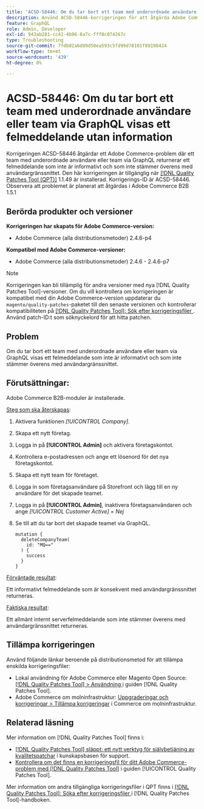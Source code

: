 ```yaml
---
title: 'ACSD-58446: Om du tar bort ett team med underordnade användare eller team via GraphQL visas ett felmeddelande utan information'
description: Använd ACSD-58446-korrigeringen för att åtgärda Adobe Commerce-problemet där ett team med underordnade användare eller team via GraphQL returnerar ett felmeddelande som inte är informativt och som inte stämmer överens med användargränssnittet.
feature: GraphQL
role: Admin, Developer
exl-id: 943ab281-cc41-4b96-8a7c-fff8c074267c
type: Troubleshooting
source-git-commit: 7fdb02a6d89d50ea593c5fd99d78101f89198424
workflow-type: tm+mt
source-wordcount: '439'
ht-degree: 0%

---
```


# ACSD-58446: Om du tar bort ett team med underordnade användare eller team via GraphQL visas ett felmeddelande utan information

Korrigeringen ACSD-58446 åtgärdar ett Adobe Commerce-problem där ett team med underordnade användare eller team via GraphQL returnerar ett felmeddelande som inte är informativt och som inte stämmer överens med användargränssnittet. Den här korrigeringen är tillgänglig när [[!DNL Quality Patches Tool (QPT)]](https://experienceleague.adobe.com/sv/docs/commerce-operations/tools/quality-patches-tool/quality-patches-tool-to-self-serve-quality-patches) 1.1.49 är installerad. Korrigerings-ID är ACSD-58446. Observera att problemet är planerat att åtgärdas i Adobe Commerce B2B 1.5.1

## Berörda produkter och versioner

**Korrigeringen har skapats för Adobe Commerce-version:**

* Adobe Commerce (alla distributionsmetoder) 2.4.6-p4

**Kompatibel med Adobe Commerce-versioner:**

* Adobe Commerce (alla distributionsmetoder) 2.4.6 - 2.4.6-p7

>[!NOTE]
>
>Korrigeringen kan bli tillämplig för andra versioner med nya [!DNL Quality Patches Tool]-versioner. Om du vill kontrollera om korrigeringen är kompatibel med din Adobe Commerce-version uppdaterar du `magento/quality-patches`-paketet till den senaste versionen och kontrollerar kompatibiliteten på [[!DNL Quality Patches Tool]: Sök efter korrigeringsfiler ](https://experienceleague.adobe.com/tools/commerce-quality-patches/index.html?lang=sv-SE). Använd patch-ID:t som söknyckelord för att hitta patchen.

## Problem

Om du tar bort ett team med underordnade användare eller team via GraphQL visas ett felmeddelande som inte är informativt och som inte stämmer överens med användargränssnittet.

## Förutsättningar:

Adobe Commerce B2B-moduler är installerade.

<u>Steg som ska återskapas</u>:

1. Aktivera funktionen *[!UICONTROL Company]*.
1. Skapa ett nytt företag.
1. Logga in på **[!UICONTROL Admin]** och aktivera företagskontot.
1. Kontrollera e-postadressen och ange ett lösenord för det nya företagskontot.
1. Skapa ett nytt team för företaget.
1. Logga in som företagsanvändare på Storefront och lägg till en ny användare för det skapade teamet.
1. Logga in på **[!UICONTROL Admin]**, inaktivera företagsanvändaren och ange *[!UICONTROL Customer Active]* = *Nej*
1. Se till att du tar bort det skapade teamet via GraphQL.

   ```
   mutation {
     deleteCompanyTeam(
       id: "MQ=="
     ) {
       success
     }
   }
   ```

<u>Förväntade resultat</u>:

Ett informativt felmeddelande som är konsekvent med användargränssnittet returneras.

<u>Faktiska resultat</u>:

Ett allmänt internt serverfelmeddelande som inte stämmer överens med användargränssnittet returneras.

## Tillämpa korrigeringen

Använd följande länkar beroende på distributionsmetod för att tillämpa enskilda korrigeringsfiler:

* Lokal användning för Adobe Commerce eller Magento Open Source: [[!DNL Quality Patches Tool] > Användning ](/help/tools/quality-patches-tool/usage.md) i guiden [!DNL Quality Patches Tool].
* Adobe Commerce om molninfrastruktur: [Uppgraderingar och korrigeringar > Tillämpa korrigeringar](https://experienceleague.adobe.com/docs/commerce-cloud-service/user-guide/develop/upgrade/apply-patches.html?lang=sv-SE) i Commerce om molninfrastruktur.

## Relaterad läsning

Mer information om [!DNL Quality Patches Tool] finns i:

* [[!DNL Quality Patches Tool] släppt: ett nytt verktyg för självbetjäning av kvalitetspatchar](https://experienceleague.adobe.com/sv/docs/commerce-operations/tools/quality-patches-tool/quality-patches-tool-to-self-serve-quality-patches) i kunskapsbasen för support.
* [Kontrollera om det finns en korrigeringsfil för ditt Adobe Commerce-problem med  [!DNL Quality Patches Tool]](/help/tools/quality-patches-tool/patches-available-in-qpt/check-patch-for-magento-issue-with-magento-quality-patches.md) i guiden [!UICONTROL Quality Patches Tool].


Mer information om andra tillgängliga korrigeringsfiler i QPT finns i [[!DNL Quality Patches Tool]: Söka efter korrigeringsfiler ](https://experienceleague.adobe.com/tools/commerce-quality-patches/index.html?lang=sv-SE) i [!DNL Quality Patches Tool]-handboken.
